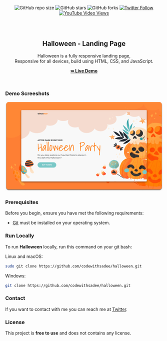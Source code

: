 <div align="center">
  
  ![GitHub repo size](https://img.shields.io/github/repo-size/codewithsadee/halloween)
  ![GitHub stars](https://img.shields.io/github/stars/codewithsadee/halloween?style=social)
  ![GitHub forks](https://img.shields.io/github/forks/codewithsadee/halloween?style=social)
[![Twitter Follow](https://img.shields.io/twitter/follow/codewithsadee_?style=social)](https://twitter.com/intent/follow?screen_name=codewithsadee_)
  [![YouTube Video Views](https://img.shields.io/youtube/views/i5d1RO48chI?style=social)](https://youtu.be/i5d1RO48chI)

  <br />
  <br />

  <h2 align="center">Halloween - Landing Page</h2>

  Halloween is a fully responsive landing page, <br />Responsive for all devices, build using HTML, CSS, and JavaScript.

  <a href="https://codewithsadee.github.io/halloween/"><strong>➥ Live Demo</strong></a>

</div>

<br />

### Demo Screeshots

![Halloween Desktop Demo](./readme-images/desktop.png "Desktop Demo")

### Prerequisites

Before you begin, ensure you have met the following requirements:

* [Git](https://git-scm.com/downloads "Download Git") must be installed on your operating system.

### Run Locally

To run **Halloween** locally, run this command on your git bash:

Linux and macOS:

```bash
sudo git clone https://github.com/codewithsadee/halloween.git
```

Windows:

```bash
git clone https://github.com/codewithsadee/halloween.git
```

### Contact

If you want to contact with me you can reach me at [Twitter](https://www.twitter.com/codewithsadee).

### License

This project is **free to use** and does not contains any license.
